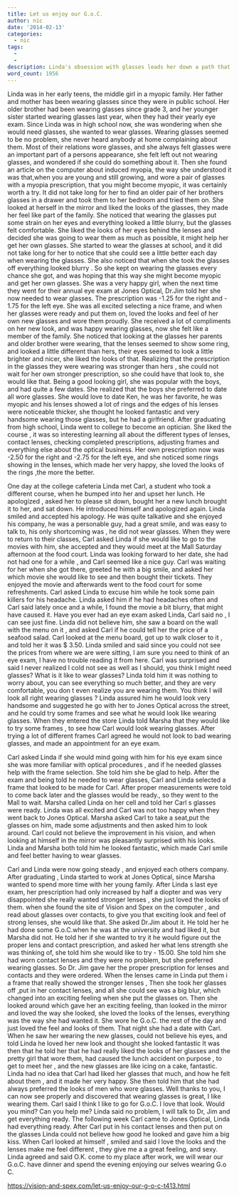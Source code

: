 ```yaml
---
title: Let us enjoy our G.o.C.
author: nic
date: '2014-02-13'
categories:
  - nic
tags:
  - 
  - 
description: Linda's obsession with glasses leads her down a path that ultimately changes her life forever.
word_count: 1956
---
```

Linda was in her early teens, the middle girl in a myopic family.  Her father and mother has been wearing glasses since they were in public school. Her older brother had been wearing glasses since grade 3, and her younger sister started wearing glasses last year, when they had their yearly eye exam.   Since Linda was in high school now, she was wondering when she would need glasses, she wanted to wear glasses. Wearing glasses seemed to be no problem, she never heard anybody at home complaining about them.
Most of their relations wore glasses, and she always felt glasses were an important part of a persons appearance, she felt left out not wearing glasses,  and wondered if she could do something about it.  Then she found an article on the computer about induced myopia, the way she understood it was that,when you are young and still growing, and wore a pair of glasses with a myopia prescription, that you might become myopic, it was certainly worth a try.
It did not take long for her to find an older pair of her brothers glasses in a drawer and took them to her bedroom and tried them on.
She looked at herself in the mirror and liked the looks of the glasses, they made her feel like part of the family.
She noticed that wearing the glasses put some strain on her eyes and everything looked a little blurry, but the glasses felt comfortable. She liked the looks of her eyes behind the lenses and decided she was going to wear them as much as possible, it might help her get her own glasses. She started to wear the glasses at school, and it did not take long for her to notice that she could see a little better each day when wearing the glasses. She also noticed that when she took the glasses off everything looked blurry . So she kept on wearing the glasses every chance she got, and was hoping that this way she might become myopic and get her own glasses.
She was a very happy girl, when the next time they went for their annual eye exam at Jones Optical, Dr.Jim told her she now needed to wear glasses. The prescription was -1.25 for the right and - 1.75 for the left eye. 
She was all excited selecting a nice frame, and when her glasses were ready and put them on, loved the looks and feel of her own new glasses and wore them proudly.   She received a lot of compliments on her new look, and was happy wearing glasses, now she felt like a member of the family.
She noticed that looking at the glasses her parents and older brother were wearing, that the lenses seemed to show some ring, and looked a little different than hers, their eyes seemed to look a little brighter and nicer, she liked the looks of that.
Realizing that the prescription in the glasses they were wearing was stronger than hers , she could not wait for her own stronger prescription, so she could have that look to, she would like that.
Being a good looking girl, she was popular with the boys, and had quite a few dates. She realized that the boys she preferred to date all wore glasses.  She would love to date Ken, he was her favorite, he was myopic and his lenses showed a lot of rings and the edges of his lenses were noticeable thicker, she thought he looked fantastic and very handsome wearing those glasses, but he had a girlfriend.
After graduating from high school, Linda went to college to become an optician.  She liked the course , it was so interesting learning all about the different types of lenses, contact lenses, checking completed prescriptions, adjusting frames and everything else about the optical business. 
Her own prescription now was -2.50 for the right and -2.75 for the left eye, and she noticed some rings showing in the lenses, which made her very happy, she loved the looks of the rings ,the more the better.

One day at the college cafeteria Linda met Carl, a student who took a different course, when he bumped into her and upset her lunch. He apologized , asked her to please sit down, bought her a new lunch brought it to her, and sat down.
He introduced himself and apologized again.  Linda smiled and accepted his apology. He was quite talkative and she enjoyed  his company, he was a personable guy, had a great smile, and was easy to talk to, his only shortcoming was , he did not wear glasses.
When they were to return to their classes, Carl asked Linda if she would like to go to the movies with him, she accepted and they would meet at the Mall Saturday afternoon at the food court.
Linda was looking forward to her date, she had not had one for a while , and Carl seemed like a nice guy.
Carl was waiting for her when she got there, greeted he with a big smile, and asked her which movie she would like to see and then bought their tickets. 
They enjoyed the movie and afterwards went to the food court for some refreshments.
Carl asked Linda to excuse him while he took some pain killers for his headache.
Linda asked him if he had headaches often and Carl said lately once and a while, I found the movie a bit blurry, that might have caused it. Have you ever had an eye exam asked Linda, Carl said no , I can see just fine.
Linda did not believe him, she saw a board on the wall with the menu on it , and asked Carl if he could tell her the price of a seafood salad. Carl looked at the menu board, got up to walk closer to it , and told her it was $ 3.50.
Linda smiled and said since you could not see the prices from where we are were sitting, I am sure you need to think of an eye exam, I have no trouble reading it from here.
Carl was surprised and said I never realized I cold not see as well as I should, you think I might need glasses? 
What is it like to wear glasses?
Linda told him it was nothing to worry about, you can see everything  so much better, and they are very comfortable, you don t even realize you are wearing them.
You think I will look all right wearing glasses ? Linda assured him he would look very handsome and suggested he go with her 
to Jones Optical across the street, and he could try some frames and see what he would look like wearing glasses.
When they entered the store Linda told Marsha that they would like to try some frames , to see how Carl would look wearing glasses.
After trying a lot of different frames Carl agreed he would not look to bad wearing glasses, and made an appointment for an eye exam.

Carl asked Linda if she would mind going with him for his eye exam since she was more familiar with optical procedures , and if he needed glasses help with the frame selection. She told him she be glad to help.
After the exam and being told he needed to wear glasses, Carl and Linda selected a frame that looked to be made for Carl.
After proper  measurements were told to come back later and the glasses would be ready., so they went to the Mall to wait.
Marsha called Linda on her cell and told her Carl s glasses were ready.
Linda was all excited and Carl was not too happy when they went back to Jones Optical. 
Marsha asked Carl to take a seat,put the glasses on him, made some adjustments and then asked him to look around.
Carl could not believe the improvement in his vision, and when looking at himself in the mirror was  pleasantly surprised with his looks.  Linda and Marsha both told him he looked fantastic, which made Carl smile and feel better having to wear glasses.

Carl and Linda were now going steady , and enjoyed each others company.
After graduating , Linda started to work at Jones Optical, since Marsha wanted to spend more time with her young family.
After Linda s last eye exam, her prescription had only increased by half a diopter  and was very disappointed she really wanted stronger lenses , she just loved the looks of them. when she found the site of Vision and Spex on the computer , and read about glasses over contacts, to give you that exciting look and feel of strong lenses, she would like that.
She asked Dr.Jim about it. He told her he had done some G.o.C.when he was at the university and had liked it, but Marsha did not.
He told her if she wanted to try it he would figure out the proper lens  and contact prescription, and asked her what lens strength she was thinking of, she told him she would like to try - 15.00. She told him she had worn contact lenses and they were no problem, but she preferred wearing glasses. So Dr. Jim gave her the proper prescription  for lenses and contacts and they were ordered.
When the lenses came in Linda put them i a frame that really showed the stronger lenses , Then she took her glasses off ,put in her contact lenses, and all she could see was a big blur, which changed into an exciting feeling when she put the glasses on.
Then she looked around    which gave her an exciting feeling, than looked in the mirror and loved the way she looked, she loved the looks of the lenses, everything was the way she had wanted it.
She wore he G.o.C. the rest of the day and just loved the feel and looks of them.
That night she had a date with Carl. When he saw her wearing the new glasses, could not believe his eyes, and told Linda he loved her new look and thought she looked fantastic
It was then that he told her that he had really liked the looks of her glasses and the pretty girl that wore them, had caused the lunch accident on purpose , to get to meet  her , and the new glasses are like icing on a cake, fantastic.
Linda had no idea that Carl had liked her glasses that much, and how he felt about them , and it made her very happy.
She then told him that she had always preferred the looks of men who wore glasses.
Well thanks to you, I can now see properly and discovered that wearing glasses is great, I like wearing them.
Carl said I think I like to go for G.o.C. I love that look. Would you mind? Can you help me?
Linda said no problem, I will talk  to Dr, Jim and get everything ready.
The following week Carl came to Jones Optical, Linda had everything ready.
After Carl put in his contact lenses and then put on the glasses Linda could not believe how good he looked  and gave him a big kiss.
When Carl looked at himself , smiled and said I love the looks and the lenses make me feel different , they give me a a great feeling, and sexy.
Linda agreed and said O.K. come to my place after work, we will wear our G.o.C. have dinner and spend the evening enjoying our selves wearing G.o C.

https://vision-and-spex.com/let-us-enjoy-our-g-o-c-t413.html